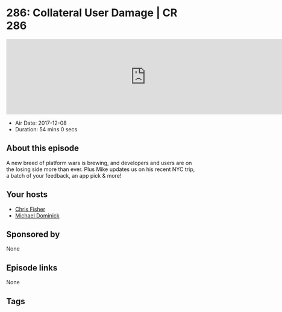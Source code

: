 # 286: Collateral User Damage | CR 286

<iframe src="https://player.fireside.fm/v2/MLf2ZzhC+GvVXp45H?theme=dark" width="740" height="200" frameborder="0" scrolling="no"></iframe>

* Air Date: 2017-12-08
* Duration: 54 mins 0 secs

## About this episode

A new breed of platform wars is brewing, and developers and users are on the losing side more than ever. Plus Mike updates us on his recent NYC trip, a batch of your feedback, an app pick & more!

## Your hosts
* [Chris Fisher](https://coder.show/hosts/chrislas)
* [Michael Dominick](https://coder.show/hosts/michael)

## Sponsored by

None



## Episode links

None



## Tags

